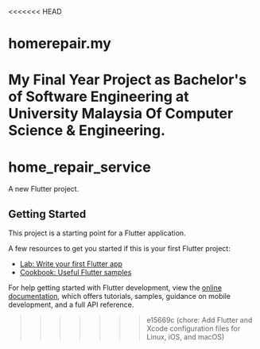 <<<<<<< HEAD
# homerepair.my
My Final Year Project as Bachelor's of Software Engineering at University Malaysia Of Computer Science &amp; Engineering.
=======
# home_repair_service

A new Flutter project.

## Getting Started

This project is a starting point for a Flutter application.

A few resources to get you started if this is your first Flutter project:

- [Lab: Write your first Flutter app](https://docs.flutter.dev/get-started/codelab)
- [Cookbook: Useful Flutter samples](https://docs.flutter.dev/cookbook)

For help getting started with Flutter development, view the
[online documentation](https://docs.flutter.dev/), which offers tutorials,
samples, guidance on mobile development, and a full API reference.
>>>>>>> e15669c (chore: Add Flutter and Xcode configuration files for Linux, iOS, and macOS)
